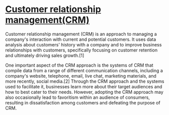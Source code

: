 # [Customer relationship management(CRM)](https://en.wikipedia.org/wiki/Customer_relationship_management)

Customer relationship management (CRM) is an approach to managing a company's interaction with current and potential customers. It uses data analysis about customers' history with a company and to improve business relationships with customers, specifically focusing on customer retention and ultimately driving sales growth.[1]

One important aspect of the CRM approach is the systems of CRM that compile data from a range of different communication channels, including a company's website, telephone, email, live chat, marketing materials, and more recently, social media.[2] Through the CRM approach and the systems used to facilitate it, businesses learn more about their target audiences and how to best cater to their needs. However, adopting the CRM approach may also occasionally lead to favoritism within an audience of consumers, resulting in dissatisfaction among customers and defeating the purpose of CRM.



